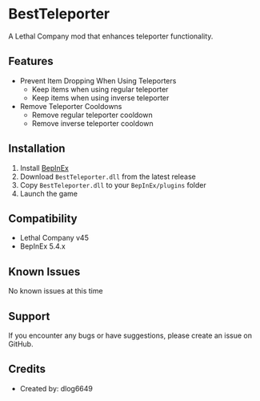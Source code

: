# BestTeleporter

A Lethal Company mod that enhances teleporter functionality.

## Features
- Prevent Item Dropping When Using Teleporters
  - Keep items when using regular teleporter
  - Keep items when using inverse teleporter
- Remove Teleporter Cooldowns
  - Remove regular teleporter cooldown
  - Remove inverse teleporter cooldown

## Installation
1. Install [BepInEx](https://thunderstore.io/c/lethal-company/p/BepInEx/BepInExPack/)
2. Download `BestTeleporter.dll` from the latest release
3. Copy `BestTeleporter.dll` to your `BepInEx/plugins` folder
4. Launch the game

## Compatibility
- Lethal Company v45
- BepInEx 5.4.x

## Known Issues
No known issues at this time

## Support
If you encounter any bugs or have suggestions, please create an issue on GitHub.

## Credits
- Created by: dlog6649
